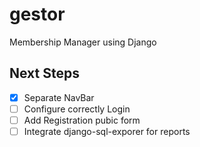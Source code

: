 # gestor
Membership Manager using Django

## Next Steps
- [x] Separate NavBar 
- [ ] Configure correctly Login
- [ ] Add Registration pubic form
- [ ] Integrate django-sql-exporer for reports
